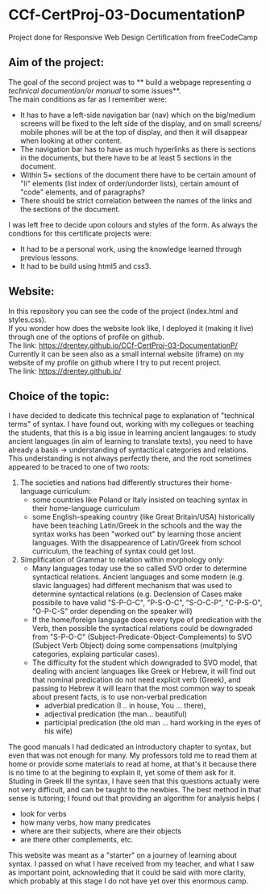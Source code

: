 # CCf-CertProj-03-DocumentationP
Project done for Responsive Web Design Certification from freeCodeCamp

## Aim of the project:
The goal of the second project was to ** build a webpage representing _a technical documention/or manual_ to some issues**.  
The main conditions as far as I remember were:
- It has to have a left-side navigation bar (nav) which on the big/medium screens will be fixed to the left side of the display, and on small screens/ mobile phones will be at the top of display, and then it will disappear when looking at other content. 
- The navigation bar has to have as much hyperlinks as there is sections in the documents, but there have to be at least 5 sections in the document.
- Within 5+ sections of the document there have to be certain amount of "li" elements (list index of order/undorder lists), certain amount of "code" elements, and of paragraphs?
- There should be strict correlation between the names of the links and the sections of the document.

I was left free to decide upon colours and styles of the form.
As always the condtions for this certificate projects were:
- It had to be a personal work, using the knowledge learned through previous lessons. 
- It had to be build using html5 and css3.

 ## Website:
In this repository you can see the code of the project (index.html and styles.css).  
If you wonder how does the website look like, I deployed it  (making it live) through one of the options of profile on github.  
The link: https://drentey.github.io/CCf-CertProj-03-DocumentationP/  
Currently it can be seen also as a small internal website (iframe) on my website of my profile on github where I try to put recent project.  
The link: https://drentey.github.io/
  
## Choice of the topic:
I have decided to dedicate this technical page to explanation of "technical terms" of syntax. I have found out, working with my collegues or teaching the students, that this is a big issue in learning ancient langauges: to study ancient languages (in aim of learning to translate texts), you need to have already a basis -> understanding of syntactical categories and relations.  
This understanding is not always perfectly there, and the root sometimes appeared to be traced to one of two roots:
1. The societies and nations had differently structures their home-language curriculum:
   - some countries like Poland or Italy insisted on teaching syntax in their home-language curriculum
   - some English-speaking country (like Great Britain/USA) historically have been teaching Latin/Greek in the schools and the way the syntax works has been "worked out" by learning those ancient languages. With the disappearence of Latin/Greek from school curriculum, the teaching of syntax could get lost. 
2. Simplification of Grammar to relation within morphology only:
   - Many languages today use the so called SVO order to determine syntactical relations. Ancient languages and some modern (e.g. slavic languages) had different mechanism that was used to determine syntactical relations (e.g. Declension of Cases make possibile to have valid "S-P-O-C", "P-S-O-C", "S-O-C-P", "C-P-S-O", "O-P-C-S" order depending on the speaker will)
   - If the home/foreign language does every type of predication with the Verb, then possible the syntactical relations could be downgraded from "S-P-O-C" (Subject-Predicate-Object-Complements) to SVO (Subject Verb Object) doing some compensations (multplying categories, explaing particular cases).
   - The difficulty fot the student which downgraded to SVO model, that dealing with ancient languages like Greek or Hebrew, it will find out that nominal predication do not need explicit verb (Greek), and passing to Hebrew it will learn that the most common way to speak about present facts, is to use non-verbal predication
     - adverbial predication (I .. in house, You ... there),
     - adjectival predication (the man... beautiful)
     - participial predication (the old man ... hard working in the eyes of his wife)
 
The good manuals I had dedicated an introductory chapter to syntax, but even that was not enough for many. My professors told me to read them at home or provide some materials to read at home, at that's it because there is no time to at the begining to explain it, yet some of them ask for it. 
Studing in Greek III the syntax, I have seen that this questions actually were not very difficult, and can be taught to the newbies. The best method in that sense is tutoring; I found out that providing an algorithm for analysis helps (
 - look for verbs 
 - how many verbs, how many predicates
 - where are their subjects, where are their objects
 - are there other complements, etc.

This website was meant as a "starter" on a journey of learning about syntax. I passed on what I have received from my teacher, and what I saw as important point, acknowleding that it could be said with more clarity, which probably at this stage I do not have yet over this enormous camp.  
